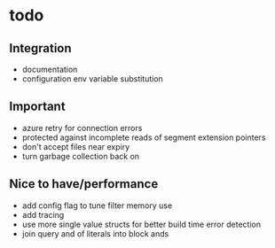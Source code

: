 

# todo

## Integration
- documentation
- configuration env variable substitution

## Important
- azure retry for connection errors
- protected against incomplete reads of segment extension pointers
- don't accept files near expiry
- turn garbage collection back on

## Nice to have/performance
- add config flag to tune filter memory use
- add tracing
- use more single value structs for better build time error detection
- join query and of literals into block ands